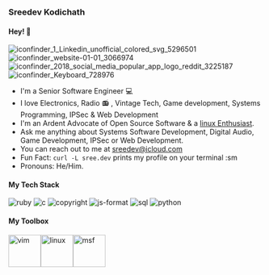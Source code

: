 ### Sreedev Kodichath
#### Hey! :wave:  

![iconfinder_1_Linkedin_unofficial_colored_svg_5296501](https://user-images.githubusercontent.com/36154121/112133283-8b935580-8bf1-11eb-9324-f56c6c6cad45.png)
&nbsp; ![iconfinder_website-01-01_3066974](https://user-images.githubusercontent.com/36154121/112134254-8d114d80-8bf2-11eb-973c-b890d5395d82.png)
&nbsp; ![iconfinder_2018_social_media_popular_app_logo_reddit_3225187](https://user-images.githubusercontent.com/36154121/112134385-b500b100-8bf2-11eb-84f8-f738004bd2d8.png)
&nbsp; ![iconfinder_Keyboard_728976](https://user-images.githubusercontent.com/36154121/112134552-e11c3200-8bf2-11eb-8e10-bdea2de93f3c.png)


* I'm a Senior Software Engineer 💻
* I love Electronics, Radio 📻 , Vintage Tech, Game development, Systems Programming, IPSec & Web Development
* I'm an Ardent Advocate of Open Source Software & a [linux Enthusiast](https://github.com/sreedevk/dotfiles).
* Ask me anything about Systems Software Development, Digital Audio, Game Development, IPSec or Web Development.
* You can reach out to me at [sreedev@icloud.com](mailto:sreedev@icloud.com)
* Fun Fact: `curl -L sree.dev` prints my profile on your terminal :sm
* Pronouns: He/Him.

#### My Tech Stack

![ruby](https://user-images.githubusercontent.com/36154121/112137358-27bf5b80-8bf6-11eb-95c3-65fb05cce952.png)
![c](https://user-images.githubusercontent.com/36154121/112137533-6228f880-8bf6-11eb-9c6d-ae01a50875f4.png)
![copyright](https://user-images.githubusercontent.com/36154121/112137934-e4b1b800-8bf6-11eb-8602-d6ae1e494a8b.png)
![js-format](https://user-images.githubusercontent.com/36154121/112138031-06ab3a80-8bf7-11eb-87c2-252720dfd9fc.png)
![sql](https://user-images.githubusercontent.com/36154121/112138148-2c384400-8bf7-11eb-9e1a-80269283d851.png)
![python](https://user-images.githubusercontent.com/36154121/112138250-4c680300-8bf7-11eb-99ac-51f40899f60d.png)

#### My Toolbox
<img src="https://user-images.githubusercontent.com/36154121/112138622-bf717980-8bf7-11eb-89ec-0ab52896e3b1.png" alt="vim" width="64"/><img src="https://user-images.githubusercontent.com/36154121/112138986-33ac1d00-8bf8-11eb-8961-9e5936992c75.png" alt="linux" width="64"/><img src="https://user-images.githubusercontent.com/36154121/112139931-5c80e200-8bf9-11eb-8ea4-c33bfce8a3fc.png" alt="msf" width="64"/>
